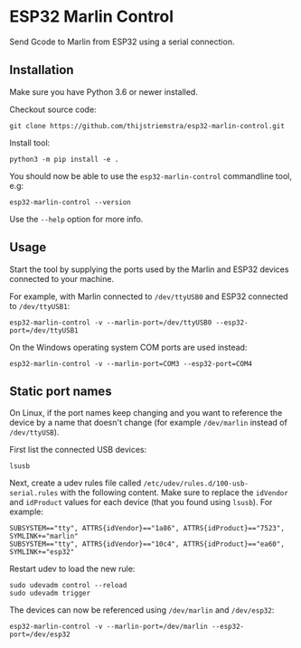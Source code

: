 # ESP32 Marlin Control

Send Gcode to Marlin from ESP32 using a serial connection.

## Installation

Make sure you have Python 3.6 or newer installed.

Checkout source code:

```console
git clone https://github.com/thijstriemstra/esp32-marlin-control.git
```

Install tool:

```console
python3 -m pip install -e .
```

You should now be able to use the `esp32-marlin-control` commandline tool,
e.g:

```console
esp32-marlin-control --version
```

Use the `--help` option for more info.

## Usage

Start the tool by supplying the ports used by the Marlin and ESP32 devices
connected to your machine.

For example, with Marlin connected to `/dev/ttyUSB0` and ESP32 connected
to `/dev/ttyUSB1`:

```console
esp32-marlin-control -v --marlin-port=/dev/ttyUSB0 --esp32-port=/dev/ttyUSB1
```

On the Windows operating system COM ports are used instead:

```console
esp32-marlin-control -v --marlin-port=COM3 --esp32-port=COM4
```

## Static port names

On Linux, if the port names keep changing and you want to reference the device
by a name that doesn't change (for example `/dev/marlin` instead of `/dev/ttyUSB`).

First list the connected USB devices:

```console
lsusb
```

Next, create a udev rules file called `/etc/udev/rules.d/100-usb-serial.rules`
with the following content. Make sure to replace the `idVendor` and
`idProduct` values for each device (that you found using `lsusb`). For example:

```
SUBSYSTEM=="tty", ATTRS{idVendor}=="1a86", ATTRS{idProduct}=="7523", SYMLINK+="marlin"
SUBSYSTEM=="tty", ATTRS{idVendor}=="10c4", ATTRS{idProduct}=="ea60", SYMLINK+="esp32"
```

Restart udev to load the new rule:

```console
sudo udevadm control --reload
sudo udevadm trigger
```

The devices can now be referenced using `/dev/marlin` and `/dev/esp32`:

```console
esp32-marlin-control -v --marlin-port=/dev/marlin --esp32-port=/dev/esp32
```
